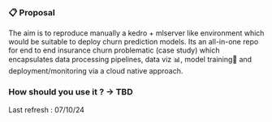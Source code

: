 ### 📋 Proposal  

The aim is to reproduce manually a kedro + mlserver like environment which would be suitable to deploy churn prediction models. Its an all-in-one repo for end to end insurance churn problematic (case study) which encapsulates data processing pipelines, data viz 📊, model training🤖 and deployment/monitoring via a cloud native approach.  

### How should you use it ? -> TBD

Last refresh : 07/10/24
